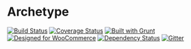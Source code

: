# Archetype

[![Build Status](https://magnum.travis-ci.com/valendesigns/archetype.svg?token=voszAy4sM8HC6SBeuVGv&branch=master)](https://magnum.travis-ci.com/valendesigns/archetype/) [![Coverage Status](https://coveralls.io/repos/valendesigns/archetype/badge.svg?branch=master&t=ZKh1U6)](https://coveralls.io/r/valendesigns/archetype?branch=master) [![Built with Grunt](https://cdn.gruntjs.com/builtwith.png)](http://gruntjs.com/) [![Designed for WooCommerce](http://img.shields.io/badge/Designed%20for-WooCommerce-a46497.svg)](http://woothemes.com/woocommerce/) [![Dependency Status](https://gemnasium.com/5ce02d4f697c774f3b0b4ecf0150f71e.svg)](https://gemnasium.com/valendesigns/archetype) [![Gitter](https://badges.gitter.im/Join%20Chat.svg)](https://gitter.im/valendesigns/archetype?utm_source=badge&utm_medium=badge&utm_campaign=pr-badge)